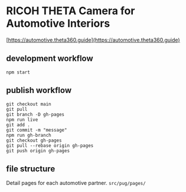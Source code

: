 # RICOH THETA Camera for Automotive Interiors

[https://automotive.theta360.guide](https://automotive.theta360.guide)

## development workflow

`npm start`

## publish workflow

```text
git checkout main
git pull
git branch -D gh-pages
npm run live
git add .
git commit -m "message"
npm run gh-branch
git checkout gh-pages
git pull --rebase origin gh-pages
git push origin gh-pages
```

## file structure

Detail pages for each automotive partner.
`src/pug/pages/`
